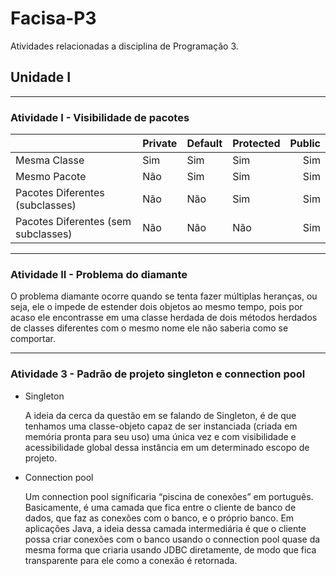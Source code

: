 # Facisa-P3

Atividades relacionadas a disciplina de Programação 3.

## Unidade I
----------
### Atividade I - Visibilidade de pacotes


|                                     | Private | Default | Protected | Public |
|-------------------------------------|---------|:--------| :---------|-------:|
| Mesma Classe                        |   Sim   |   Sim   |    Sim    |   Sim  |
| Mesmo Pacote                        |   Não   |   Sim   |    Sim    |   Sim  |
| Pacotes Diferentes (subclasses)     |   Não   |   Não   |    Sim    |   Sim  |
| Pacotes Diferentes (sem subclasses) |   Não   |   Não   |    Não    |   Sim  |
________________________________________________________________________________________________________________________________________

### Atividade II - Problema do diamante

   O problema diamante ocorre quando se tenta fazer múltiplas heranças, ou seja, ele o impede de estender dois objetos ao mesmo tempo, pois por acaso ele encontrasse em uma classe herdada de dois métodos herdados de classes diferentes com o mesmo nome ele não saberia como se comportar.

________________________________________________________________________________________________________________________________________

### Atividade 3 - Padrão de projeto singleton e connection pool

* Singleton

    A ideia da cerca da questão em se falando de Singleton, é de que tenhamos uma classe-objeto capaz de ser instanciada (criada em memória pronta para seu uso) uma única vez e com visibilidade e acessibilidade global dessa instância em um determinado escopo de projeto. 
    
* Connection pool

    Um connection pool significaria “piscina de conexões” em português. Basicamente, é uma camada que fica entre o cliente de banco de dados, que faz as conexões com o banco, e o próprio banco. Em aplicações Java, a ideia dessa camada intermediária é que o cliente possa criar conexões com o banco usando o connection pool quase da mesma forma que criaria usando JDBC diretamente, de modo que fica transparente para ele como a conexão é retornada.



